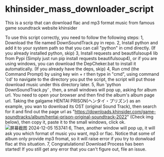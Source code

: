 # khinsider_mass_downloader_script
This is a scrip that can download flac and mp3 format music from famous game soundtrack website khinsider

To use this script correctly, you need to follow the following steps:
    1, Download the file named DownSoundTrack.py in repo.
    2, Install python and add it to your system path so that you can call "python" in cmd directly. (If you already installed python, skip)
    3, Install requests and beautifulsoup4 lib from Pypi (Simply just run pip install requests beautifulsoup4), or if you are using windows, you can download the DepCheker.bat to install it automatically.  (If you already have the deps, skip)
    4, Run cmd (the Command Prompt) by using key win + r then type in "cmd", using command 'cd' to navigate to the directory you put the script, the script will put those download music under this directory later.
    5, Run 'python DownSoundTrack.py' , then, a small windows will pop up, asking for album url. You need to open your browser and then find the album's album page url. Taking the galgame HENTAI PRISON(ヘンタイ・プリズン) as an example, you wan to download its OST (original Sound Track), then search for it and find out the page url as "https://downloads.khinsider.com/game-soundtracks/album/hentai-prison-original-soundtrack-2022" (Check img below), then copy it, paste it to the small windows, click ok. 
    ![屏幕截图 2024-12-05 153741](https://github.com/user-attachments/assets/b63e9179-e46f-4c89-8184-ba749bb264b8)
    6, Then, another window will pop up, it will ask you which format of music you want, mp3 or flac. Notice that some of album only provide mp3 fromat, so it will raise error if you try to donwload flac at this situation.
    7, Congratulations! Download Process has been started! If you still get any error that you can't figure out, file an issue.
